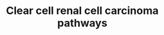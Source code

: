 ---
annotations:
- id: CL:1000838
  parent: animal cell
  type: Cell Type Ontology
  value: kidney proximal convoluted tubule epithelial cell
- id: CL:1000497
  parent: animal cell
  type: Cell Type Ontology
  value: kidney cell
- id: DOID:4467
  parent: disease of cellular proliferation
  type: Disease Ontology
  value: clear cell renal cell carcinoma
- id: PW:0000003
  parent: signaling pathway
  type: Pathway Ontology
  value: signaling pathway
authors:
- AlexanderPico
- Khanspers
- Egonw
- Eweitz
citedin: ''
communities:
- CPTAC
- Diseases
- MetaKids
- ONTOX
- Renal_Genomics
description: 'Inactivation of VHL due to mutation or DNA methylation is an early event
  in ccRCC that leads to accumulation of the transcription factor HIF-α, which dimerizes
  with HIF-β and translocates to the nucleus. The resulting HIF-α–HIF-β-induced up-regulation
  of downstream genes promotes cell proliferation, glucose uptake, glycolysis, and
  angiogenesis.   Mutations in chromatin remodelers and histone modifiers including
  PBRM1, SETD2, BAP1 and KDM5C lead to global abnormal gene expression patterns, and
  deficiency in DNA repair, which contributes to genomic instability.   Activation
  of PI3K–mTOR signaling promotes cell proliferation and tumor aggression, and increases
  translation of HIF-α, leading to enhanced HIF-α-mediated gene expression. The proposed
  development pattern of ccRCC is based on tumor evolution analyses and current understanding
  of genomic variation.  Description adapted from "Precision medicine from the renal
  cancer genome", Riazalhosseini and Lathrop.  Additional sources of information:
  mTORC1 complex is based on [https://en.wikipedia.org/wiki/Mechanistic_target_of_rapamycin#mTORC1
  Wikipedia]. PDGFB and TGFB as targets of HIF1A based on [http://www.genome.jp/kegg-bin/show_pathway?hsa05211
  KEGG].  Phosphorylation sites were added based on information from PhosphoSitePlus
  (R), www.phosphosite.org.'
last-edited: 2024-08-07
ndex: 22a3a9b0-8b69-11eb-9e72-0ac135e8bacf
organisms:
- Homo sapiens
redirect_from:
- /index.php/Pathway:WP4018
- /instance/WP4018
- /instance/WP4018_r135127
revision: r135127
schema-jsonld:
- '@context': https://schema.org/
  '@id': https://wikipathways.github.io/pathways/WP4018.html
  '@type': Dataset
  creator:
    '@type': Organization
    name: WikiPathways
  description: 'Inactivation of VHL due to mutation or DNA methylation is an early
    event in ccRCC that leads to accumulation of the transcription factor HIF-α, which
    dimerizes with HIF-β and translocates to the nucleus. The resulting HIF-α–HIF-β-induced
    up-regulation of downstream genes promotes cell proliferation, glucose uptake,
    glycolysis, and angiogenesis.   Mutations in chromatin remodelers and histone
    modifiers including PBRM1, SETD2, BAP1 and KDM5C lead to global abnormal gene
    expression patterns, and deficiency in DNA repair, which contributes to genomic
    instability.   Activation of PI3K–mTOR signaling promotes cell proliferation and
    tumor aggression, and increases translation of HIF-α, leading to enhanced HIF-α-mediated
    gene expression. The proposed development pattern of ccRCC is based on tumor evolution
    analyses and current understanding of genomic variation.  Description adapted
    from "Precision medicine from the renal cancer genome", Riazalhosseini and Lathrop.  Additional
    sources of information: mTORC1 complex is based on [https://en.wikipedia.org/wiki/Mechanistic_target_of_rapamycin#mTORC1
    Wikipedia]. PDGFB and TGFB as targets of HIF1A based on [http://www.genome.jp/kegg-bin/show_pathway?hsa05211
    KEGG].  Phosphorylation sites were added based on information from PhosphoSitePlus
    (R), www.phosphosite.org.'
  keywords:
  - ACACA
  - ACACB
  - ACLY
  - AKT1
  - AKT1S1
  - ALDOA
  - ALDOB
  - ALDOC
  - BAP1
  - BHLHE41
  - CAMK1
  - CBP
  - CDH13
  - CEP290
  - DEPTOR
  - EFCAB3
  - EGFR
  - ENO1
  - ENO2
  - ENO3
  - ENPP3
  - FASN
  - FLT1
  - GAPDH
  - GLUT1
  - GPI
  - GRB10
  - Glucose
  - HIF1A
  - HIF1B
  - HK1
  - HK2
  - HK3
  - KCNJ2
  - KDM5C
  - KDR
  - KSR1
  - LDHA
  - LDHB
  - LDHC
  - LDHD
  - MDH1
  - ME1
  - MLST8
  - MTOR
  - PBRM1
  - PDGFB
  - PDGFRA
  - PDGFRB
  - PFKL
  - PFKM
  - PFKP
  - PGBD5
  - PGK1
  - PGK2
  - PGM1
  - PGM2
  - PHGDH
  - PKLR
  - PKM
  - PKM2
  - PLOD2
  - PSAT1
  - PSPH
  - PTEN
  - RAPGEF5
  - RHEB
  - RPTOR
  - SDS
  - SDSL
  - SETD2
  - SHMT1
  - SHMT2
  - SQSTM1
  - SSPN
  - STAT3
  - TGFB1
  - TGFB2
  - TGFB3
  - TOX2
  - TPI1
  - TSC1
  - TSC2
  - VEGFA
  - VHL
  - ZEB1
  - p300
  license: CC0
  name: Clear cell renal cell carcinoma pathways
seo: CreativeWork
title: Clear cell renal cell carcinoma pathways
wpid: WP4018
---